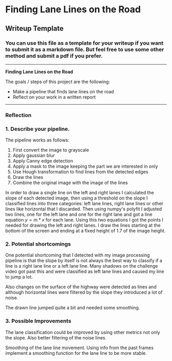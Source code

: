 # **Finding Lane Lines on the Road** 

## Writeup Template

### You can use this file as a template for your writeup if you want to submit it as a markdown file. But feel free to use some other method and submit a pdf if you prefer.

---

**Finding Lane Lines on the Road**

The goals / steps of this project are the following:
* Make a pipeline that finds lane lines on the road
* Reflect on your work in a written report


[//]: # (Image References)

[image1]: ./examples/grayscale.jpg "Grayscale"

---

### Reflection

### 1. Describe your pipeline.

The pipeline works as follows:
1. First convert the image to grayscale
2. Apply gaussian blur
3. Apply Canny edge detection
4. Apply a mask to the image keeping the part we are interested in only
5. Use Hough transformation to find lines from the detected edges
6. Draw the lines
7. Combine the original image with the image of the lines

In order to draw a single line on the left and right lanes I calculated the slope of each detected image, then using a threshold on the slope I classified lines into three categories: left lane lines, right lane lines or other lines like horizontal that I discarded.
Then using numpy's polyfit I adjusted two lines, one for the left lane and one for the right lane and got a line equation $y = m*x$ for each lane. Using this two equations I got the points I needed for drawing the left and right lanes. I draw the lines starting at the bottom of the screen and ending at a fixed height of 1.7 of the image height.

### 2. Potential shortcomings

One potential shortcoming that I detected with my image processing pipeline is that the slope by itself is not always the best way to classify if a line is a right lane line or a left lane line. Many shadows on the challenge video got past this and were classified as left lane lines and caused my line to jump a lot.

Also changes on the surface of the highway were detected as lines and although horizontal lines were filtered by the slope they introduced a lot of noise.

The drawn line jumped quite a bit and needed some smoothing.


### 3. Possible Improvements

The lane classification could be improved by using other metrics not only the slope. Also better filtering of the noise lines.

Smoothing of the lane line movement. Using info from the past frames implement a smoothing function for the lane line to be more stable.

